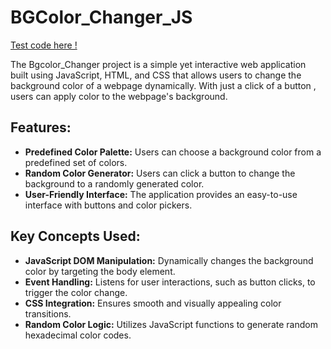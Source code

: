# BGColor_Changer_JS
[Test code here !](https://tanishqa11.github.io/BGColor_Changer_JS/)

The Bgcolor_Changer project is a simple yet interactive web application built using JavaScript, HTML, and CSS that allows users to change the background color of a webpage dynamically. With just a click of a button , users can apply color  to the webpage's background.
## Features:
* <b>Predefined Color Palette:</b> Users can choose a background color from a predefined set of colors.
* <b>Random Color Generator:</b> Users can click a button to change the background to a randomly generated color.
* <b>User-Friendly Interface:</b> The application provides an easy-to-use interface with buttons and color pickers.
## Key Concepts Used:
* <b>JavaScript DOM Manipulation:</b> Dynamically changes the background color by targeting the body element.
* <b>Event Handling:</b> Listens for user interactions, such as button clicks, to trigger the color change.
* <b>CSS Integration:</b> Ensures smooth and visually appealing color transitions.
* <b>Random Color Logic:</b> Utilizes JavaScript functions to generate random hexadecimal color codes.
